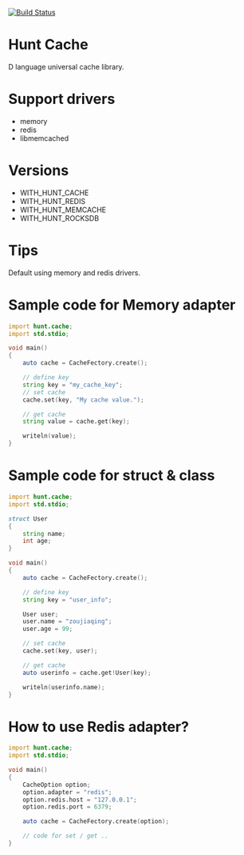 [![Build Status](https://travis-ci.org/huntlabs/hunt-cache.svg?branch=master)](https://travis-ci.org/huntlabs/hunt-cache)
# Hunt Cache
D language universal cache library.

# Support drivers
 * memory
 * redis
 * libmemcached

 # Versions
 * WITH_HUNT_CACHE
 * WITH_HUNT_REDIS
 * WITH_HUNT_MEMCACHE
 * WITH_HUNT_ROCKSDB

# Tips
Default using memory and redis drivers.

# Sample code for Memory adapter
```D
import hunt.cache;
import std.stdio;

void main()
{
	auto cache = CacheFectory.create();

	// define key
	string key = "my_cache_key";
	// set cache
	cache.set(key, "My cache value.");

	// get cache
	string value = cache.get(key);

	writeln(value);
}
```

# Sample code for struct & class
```D
import hunt.cache;
import std.stdio;

struct User
{
	string name;
	int age;
}

void main()
{
	auto cache = CacheFectory.create();

	// define key
	string key = "user_info";

	User user;
	user.name = "zoujiaqing";
	user.age = 99;

	// set cache
	cache.set(key, user);

	// get cache
	auto userinfo = cache.get!User(key);

	writeln(userinfo.name);
}

```

# How to use Redis adapter?
```D
import hunt.cache;
import std.stdio;

void main()
{
	CacheOption option;
	option.adapter = "redis";
	option.redis.host = "127.0.0.1";
	option.redis.port = 6379;

	auto cache = CacheFectory.create(option);

	// code for set / get ..
}

```
